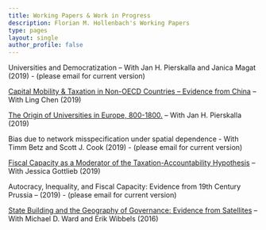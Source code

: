 ```yaml
---
title: Working Papers & Work in Progress
description: Florian M. Hollenbach's Working Papers
type: pages
layout: single
author_profile: false
---
```


Universities and Democratization – With Jan H. Pierskalla and Janica Magat (2019) - (please email for current version)

[Capital Mobility & Taxation in Non-OECD Countries – Evidence from China](../papers/Hollenbach_Chen_2019.pdf) – With Ling Chen (2019)

[The Origin of Universities in Europe, 800-1800.](../papers/Hollenbach_Pierskalla_2019.pdf) – With Jan H. Pierskalla (2019)

Bias due to network misspecification under spatial dependence - With Timm Betz and Scott J. Cook (2019) - (please email for current version) 

[Fiscal Capacity as a Moderator of the Taxation-Accountability Hypothesis](../papers/Gottlieb_Hollenbach_2019.pdf) – With Jessica Gottlieb (2019)

Autocracy, Inequality, and Fiscal Capacity: Evidence from 19th Century Prussia – (2019) - (please email for current version)

[State Building and the Geography of Governance: Evidence from Satellites](../papers/Hollenbach_Ward_Wibbels_2016.pdf) – With Michael D. Ward and Erik Wibbels (2016)



